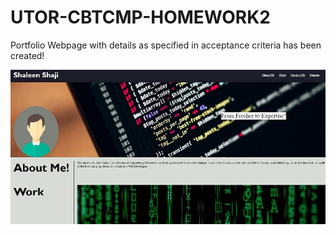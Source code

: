 # UTOR-CBTCMP-HOMEWORK2

Portfolio Webpage with details as specified in acceptance criteria has been created!


![Website Portfolio](./assets/portfolio.png)

